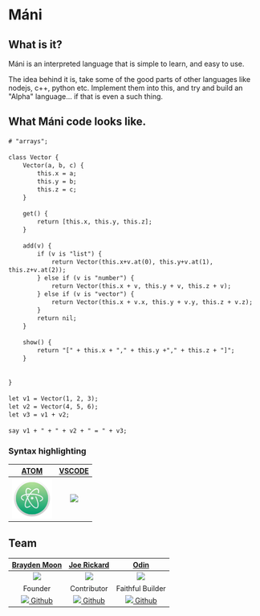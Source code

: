 # Máni
## What is it?
Máni is an interpreted language that is simple to learn, and easy to use.

The idea behind it is, take some of the good parts of other languages like nodejs, c++, python etc.
Implement them into this, and try and build an "Alpha" language... if that is even a such thing.

## What Máni code looks like.
~~~ mani
# "arrays";

class Vector {
    Vector(a, b, c) {
        this.x = a;
        this.y = b;
        this.z = c;
    }

    get() {
        return [this.x, this.y, this.z];
    }

    add(v) {
        if (v is "list") {
            return Vector(this.x+v.at(0), this.y+v.at(1), this.z+v.at(2));
        } else if (v is "number") {
            return Vector(this.x + v, this.y + v, this.z + v);
        } else if (v is "vector") {
            return Vector(this.x + v.x, this.y + v.y, this.z + v.z);
        }
        return nil;
    }

    show() {
        return "[" + this.x + "," + this.y +"," + this.z + "]";
    }


}

let v1 = Vector(1, 2, 3);
let v2 = Vector(4, 5, 6);
let v3 = v1 + v2;

say v1 + " + " + v2 + " = " + v3;
~~~

### Syntax highlighting
|   [**ATOM**](https://github.com/crazywolf132/Mani-Atom)   |   [**VSCODE**](https://github.com/crazywolf132/Mani-vscode)   |
|:----------------:|:----------------:|
|   [<img src="https://raw.githubusercontent.com/github/explore/80688e429a7d4ef2fca1e82350fe8e3517d3494d/topics/atom/atom.png" width="80">](https://atom.io)  | [<img src="https://user-images.githubusercontent.com/14907694/30436929-a3594ef6-996d-11e7-91e0-ae34fdc040fb.png" width="80">](https://code.visualstudio.com)    |

## Team
|   [**Brayden Moon**](https://github.com/crazywolf132)  |   [**Joe Rickard**](https://github.com/Kalekdan)  |   [**Odin**](https://github.com/ManiOdin)  |
|:----------------:|:----------------:|:----------------:|
| [<img src="https://avatars3.githubusercontent.com/u/6337115?s=460&v=4" width="80">](https://github.com/crazywolf132) | [<img src="https://avatars3.githubusercontent.com/u/6087595?s=460&v=4" width="80">](https://github.com/Kalekdan)  | [<img src="https://avatars0.githubusercontent.com/u/50612219?s=460&v=4" width="80">](https://github.com/ManiOdin)  |
| Founder | Contributor | Faithful Builder |
| [<img src="https://github.com/favicon.ico" width="15"> Github](https://github.com/crazywolf132)  |  [<img src="https://github.com/favicon.ico" width="15"> Github](https://github.com/Kalekdan) |  [<img src="https://github.com/favicon.ico" width="15"> Github](https://github.com/ManiOdin) |
